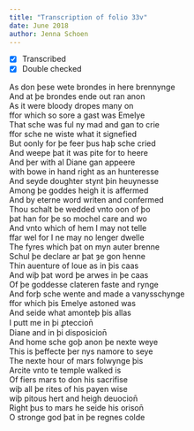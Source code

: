 ```yaml
---
title: "Transcription of folio 33v"
date: June 2018
author: Jenna Schoen
---
```

- [X] Transcribed
- [x] Double checked

As don þese wete brondes in here brennynge  
And at þe brondes ende out ran anon  
As it were bloody dropes many on  
ffor which so sore a gast was Emelye  
That sche was ful ny mad and gan to crie  
ffor sche ne wiste what it signefied  
But oonly for þe feer þus haþ sche cried  
And weepe þat it was pite for to heere  
And þer with al Diane gan appeere  
with bowe in hand right as an hunteresse  
And seyde doughter stynt þin heuynesse  
Among þe goddes heigh it is affermed  
And by eterne word writen and confermed  
Thou schalt be wedded vnto oon of þo  
þat han for þe so mochel care and wo  
And vnto which of hem I may not telle  
ffar wel for I ne may no lenger dwelle  
The fyres which þat on myn auter brenne  
Schul þe declare ar þat ȝe gon henne  
Thin auenture of loue as in þis caas  
And wiþ þat word þe arwes in þe caas  
Of þe goddesse clateren faste and rynge  
And forþ sche wente and made a vanysschynge  
ffor which þis Emelye astoned was  
And seide what amonteþ þis allas  
I putt me in þi ꝓteccion̄  
Diane and in þi disposicion̄  
And home sche goþ anon þe nexte weye  
This is þeffecte þer nys namore to seye  
The nexte hour of mars folwynge þis  
Arcite vnto te temple walked is  
Of fiers mars to don his sacrifise  
wiþ all þe rites of his payen wise  
wiþ pitous hert and heigh deuocion̄  
Right þus to mars he seide his orison̄  
O stronge god þat in þe regnes colde  
